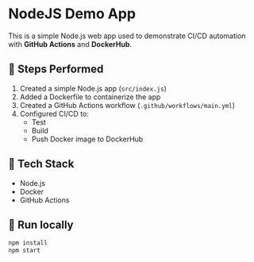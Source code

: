 # NodeJS Demo App

This is a simple Node.js web app used to demonstrate CI/CD automation with **GitHub Actions** and **DockerHub**.

## 🚀 Steps Performed
1. Created a simple Node.js app (`src/index.js`)
2. Added a Dockerfile to containerize the app
3. Created a GitHub Actions workflow (`.github/workflows/main.yml`)
4. Configured CI/CD to:
   - Test
   - Build
   - Push Docker image to DockerHub

## 🧰 Tech Stack
- Node.js
- Docker
- GitHub Actions

## 🧪 Run locally
```bash
npm install
npm start
